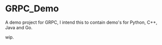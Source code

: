 # GRPC_Demo
A demo project for GRPC, I intend this to contain demo's for Python, C++, Java and Go.

wip.